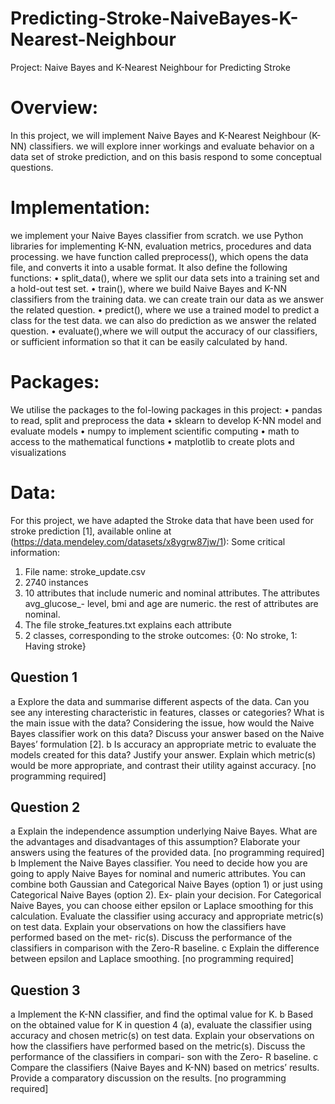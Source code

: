 # Predicting-Stroke-NaiveBayes-K-Nearest-Neighbour
 
Project: Naive Bayes and K-Nearest Neighbour for Predicting Stroke

# Overview:
In this project, we will implement Naive Bayes and K-Nearest Neighbour (K-NN) classifiers. we will explore inner workings and evaluate behavior on a data set of stroke prediction, and on this basis respond to some conceptual questions.

# Implementation:
we implement your Naive Bayes classifier from scratch. we use Python libraries for implementing K-NN, evaluation metrics, procedures and data processing.
we have function called preprocess(), which opens the data file, and converts it into a usable format. It  also define the following functions:
• split_data(), where we split our data sets into a training set and a hold-out test set.
• train(), where we build Naive Bayes and K-NN classifiers from the training data. we can create train our data as we answer the related question.
• predict(), where we use a trained model to predict a class for the test data. we can also do prediction as we answer the related question.
• evaluate(),where we will output the accuracy of our classifiers, or sufficient information so that it can be easily calculated by hand.

# Packages:
We utilise the packages to the fol-lowing packages in this project:
• pandas to read, split and preprocess the data
• sklearn to develop K-NN model and evaluate models
• numpy to implement scientific computing
• math to access to the mathematical functions
• matplotlib to create plots and visualizations

# Data:
For this project, we have adapted the Stroke data that have been used for stroke prediction [1], available online at (https://data.mendeley.com/datasets/x8ygrw87jw/1):
Some critical information:
1. File name: stroke_update.csv
2. 2740 instances
3. 10 attributes that include numeric and nominal attributes. The attributes avg_glucose_- level, bmi and age are numeric. the rest of attributes are nominal.
4. The file stroke_features.txt explains each attribute
5. 2 classes, corresponding to the stroke outcomes: {0: No stroke, 1: Having stroke}


## Question 1
a Explore the data and summarise different aspects of the data. Can you see any interesting characteristic in features, classes or categories? What is the main issue with the data? Considering the issue, how would the Naive Bayes classifier work on this data? Discuss your answer based on the Naive Bayes’ formulation [2]. 
b Is accuracy an appropriate metric to evaluate the models created for this data? Justify your answer. Explain which metric(s) would be more appropriate, and contrast their utility against accuracy. [no programming required] 

## Question 2
a Explain the independence assumption underlying Naive Bayes. What are the advantages and disadvantages of this assumption? Elaborate your answers using the features of the provided data. [no programming required] 
b Implement the Naive Bayes classifier. You need to decide how you are going to apply Naive Bayes for nominal and numeric attributes. You can combine both Gaussian and Categorical Naive Bayes (option 1) or just using Categorical Naive Bayes (option 2). Ex- plain your decision.
For Categorical Naive Bayes, you can choose either epsilon or Laplace smoothing for this calculation. Evaluate the classifier using accuracy and appropriate metric(s) on test data. Explain your observations on how the classifiers have performed based on the met- ric(s). Discuss the performance of the classifiers in comparison with the Zero-R baseline.
c Explain the difference between epsilon and Laplace smoothing. [no programming required] 

## Question 3
a Implement the K-NN classifier, and find the optimal value for K. 
b Based on the obtained value for K in question 4 (a), evaluate the classifier using accuracy and chosen metric(s) on test data. Explain your observations on how the classifiers have performed based on the metric(s). Discuss the performance of the classifiers in compari- son with the Zero- R baseline.
c Compare the classifiers (Naive Bayes and K-NN) based on metrics’ results. Provide a comparatory discussion on the results. [no programming required] 
